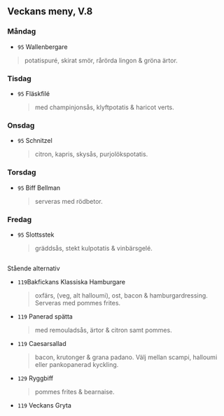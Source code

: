 ## Veckans meny, V.8

### Måndag 

*  `95` Wallenbergare 
  > potatispuré, skirat smör, rårörda lingon & gröna ärtor.
 
  


### Tisdag

* `95` Fläskfilé 
  > med champinjonsås, klyftpotatis & haricot verts. 
  


### Onsdag

* `95` Schnitzel 
  > citron, kapris, skysås, purjolökspotatis. 



### Torsdag

* `95` Biff Bellman
   > serveras med rödbetor. 



### Fredag

* `95` Slottsstek  
    > gräddsås, stekt kulpotatis & vinbärsgelé.

## 
Stående alternativ

* `119`Bakfickans Klassiska Hamburgare
  >oxfärs, (veg, alt halloumi), ost, bacon & hamburgardressing. Serveras med pommes frites.

* `119`  Panerad spätta
  >   med remouladsås, ärtor & citron samt pommes.

* `119` Caesarsallad
  > bacon, krutonger & grana padano. Välj mellan scampi, halloumi eller pankopanerad kyckling.
  
* `129` Ryggbiff
  > pommes frites & bearnaise.

* `119` Veckans Gryta 
  

